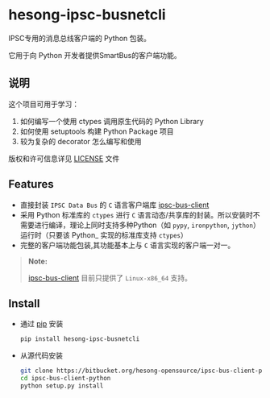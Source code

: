 # hesong-ipsc-busnetcli

IPSC专用的消息总线客户端的 Python 包装。

它用于向 Python 开发者提供SmartBus的客户端功能。

## 说明

这个项目可用于学习：

1. 如何编写一个使用 ctypes 调用原生代码的 Python Library
1. 如何使用 setuptools 构建 Python Package 项目
1. 较为复杂的 decorator 怎么编写和使用

版权和许可信息详见 [LICENSE](LICENSE.txt) 文件

## Features

- 直接封装 `IPSC Data Bus` 的 `C` 语言客户端库 [ipsc-bus-client][]
- 采用 Python 标准库的 `ctypes` 进行 `C` 语言动态/共享库的封装。所以安装时不需要进行编译，理论上同时支持多种Python（如 `pypy`, `ironpython`, `jython`）运行时（只要该 Python_ 实现的标准库支持 `ctypes`）
- 完整的客户端功能包装,其功能基本上与 `C` 语言实现的客户端一对一。

> **Note:**
>
> [ipsc-bus-client][] 目前只提供了 `Linux-x86_64` 支持。

## Install

- 通过 [pip][] 安装

  ```sh
  pip install hesong-ipsc-busnetcli
  ```

- 从源代码安装

  ```sh
  git clone https://bitbucket.org/hesong-opensource/ipsc-bus-client-python.git
  cd ipsc-bus-client-python
  python setup.py install
  ```

[pip]: http://pip.pypa.io/
[ipsc-bus-client]: http://bitbucket.org/hesong-opensource/ipsc-bus-client
